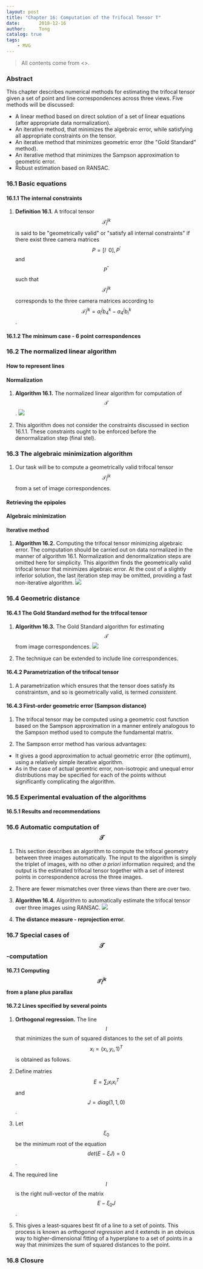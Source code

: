 ```yaml
---
layout: post
title: "Chapter 16: Computation of the Trifocal Tensor T"
date:       2018-12-16
author:     Tong
catalog: true
tags:
    - MVG
---
```


> All contents come from <<Multiple View Geometry in Computer Vision>>.

### Abstract

This chapter describes numerical methods for estimating the trifocal tensor given a set of point and line correspondences across three views. Five methods will be discussed:
- A linear method based on direct solution of a set of linear equations (after appropriate data normalization).
- An iterative method, that minimizes the algebraic error, while satisfying all appropriate constraints on the tensor.
- An iterative method that minimizes geometric error (the "Gold Standard" method).
- An iterative method that minimizes the Sampson approximation to geometric error.
- Robust estimation based on RANSAC.

### 16.1 Basic equations

#### 16.1.1 The internal constraints

1. __Definition 16.1.__ A trifocal tensor $$\mathcal{T}_i^{jk}$$ is said to be "geometrically valid" or "satisfy all internal constraints" if there exist three camera matrices $$P = [I \; \;0], P^\prime$$ and $$P^{\prime \prime}$$ such that $$\mathcal{T}_i^{jk}$$ corresponds to the three camera matrices according to $$\mathcal{T}_i^{jk}=a_i^jb_4^k-a_4^jb_i^k$$.

#### 16.1.2 The minimum case - 6 point correspondences

### 16.2 The normalized linear algorithm

#### How to represent lines

#### Normalization

1. __Algorithm 16.1.__ The normalized linear algorithm for computation of $$\mathcal{T}$$.
![](https://raw.githubusercontent.com/TongLing916/tongling916.github.io/master/img/post-algorithm-16.1.JPG)

2. This algorithm does not consider the constraints discussed in section 16.1.1. These constraints ought to be enforced before the denormalization step (final stel).

### 16.3 The algebraic minimization algorithm

1. Our task will be to compute a geometrically valid trifocal tensor $$\mathcal{T}_i^{jk}$$ from a set of image correspondences.

#### Retrieving the epipoles

#### Algebraic minimization

#### Iterative method

1. __Algorithm 16.2.__ Computing the trifocal tensor minimizing algebraic error. The computation should be carried out on data normalized in the manner of algorithm 16.1. Normalization and denormalization steps are omitted here for simplicity. This algorithm finds the geometrically valid trifocal tensor that minimizes algebraic error. At the cost of a slightly inferior solution, the last iteration step may be omitted, providing a fast non-iterative algorithm.
![](https://raw.githubusercontent.com/TongLing916/tongling916.github.io/master/img/post-algorithm-16.2.JPG)

### 16.4 Geometric distance

#### 16.4.1 The Gold Standard method for the trifocal tensor

1. __Algorithm 16.3.__ The Gold Standard algorithm for estimating $$\mathcal{T}$$ from image correspondences.
![](https://raw.githubusercontent.com/TongLing916/tongling916.github.io/master/img/post-algorithm-16.3.JPG)

2. The technique can be extended to include line correspondences.

#### 16.4.2 Parametrization of the trifocal tensor

1. A parametrization which ensures that the tensor does satisfy its constraintsm, and so is geometrically valid, is termed _consistent._

#### 16.4.3 First-order geometric error (Sampson distance)

1. The trifocal tensor may be computed using a geometric cost function based on the Sampson approximation in a manner entirely analogous to the Sampson method used to compute the fundamental matrix.

2. The Sampson error method has various advantages:
  - It gives a good approximation to actual geometric error (the optimum), using a relatively simple iterative algorithm.
  - As in the case of actual geomtric error, non-isotropic and unequal error distributions may be specified for each of the points without significantly complicating the algorithm.

### 16.5 Experimental evaluation of the algorithms

#### 16.5.1 Results and recommendations

### 16.6 Automatic computation of $$\mathcal{T}$$

1. This section describes an algorithm to compute the trifocal geometry between three images automatically. The input to the algorithm is simply the triplet of images, with no other _a priori_ information required; and the output is the estimated trifocal tensor together with a set of interest points in correspondence across the three images.

2. There are fewer mismatches over three views than there are over two.

3. __Algorithm 16.4.__ Algorithm to automatically estimate the trifocal tensor over three images using RANSAC.
![](https://raw.githubusercontent.com/TongLing916/tongling916.github.io/master/img/post-algorithm-16.4.JPG)

4. __The distance measure - reprojection error.__

### 16.7 Special cases of $$\mathcal{T}$$-computation

#### 16.7.1 Computing $$\mathcal{T}^{jk}_i$$ from a plane plus parallax

#### 16.7.2 Lines specified by several points  

1. __Orthogonal regression.__ The line $$l$$ that minimizes the sum of squared distances to the set of all points $$x_i=(x_i,y_i,1)^T$$ is obtained as follows.
  1. Define matries $$E=\sum _ i x_ i x_ i^T$$ and $$J=diag(1,1,0)$$.
  2. Let $$\xi _ 0$$ be the minimum root of the equation $$det(E-\xi J)=0$$.
  3. The required line $$l$$ is the right null-vector of the matrix $$E-\xi _ 0J$$.

2. This gives a least-squares best fit of a line to a set of points. This process is known as _orthogonal regression_ and it extends in an obvious way to higher-dimensional fitting of a hyperplane to a set of points in a way that minimizes the sum of squared distances to the point.

### 16.8 Closure
